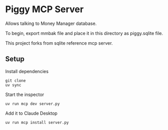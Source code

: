 # Piggy MCP Server

Allows talking to Money Manager database.

To begin, export mmbak file and place it in this directory as piggy.sqlite file.

This project forks from sqlite reference mcp server.

## Setup

Install dependencies

```
git clone
uv sync
```

Start the inspector

```
uv run mcp dev server.py
```


Add it to Claude Desktop

```
uv run mcp install server.py
```
